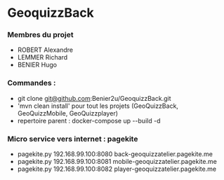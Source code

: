 # GeoquizzBack

### Membres du projet

  + ROBERT Alexandre
  + LEMMER Richard
  + BENIER Hugo

### Commandes :

  + git clone git@github.com:Benier2u/GeoquizzBack.git
  + 'mvn clean install' pour tout les projets (GeoQuizzBack, GeoQuizzMobile, GeoQuizzplayer)
  + repertoire parent : docker-compose up --build -d
  
### Micro service vers internet : pagekite

  + pagekite.py 192.168.99.100:8080 back-geoquizzatelier.pagekite.me
  + pagekite.py 192.168.99.100:8081 mobile-geoquizzatelier.pagekite.me
  + pagekite.py 192.168.99.100:8082 player-geoquizzatelier.pagekite.me
